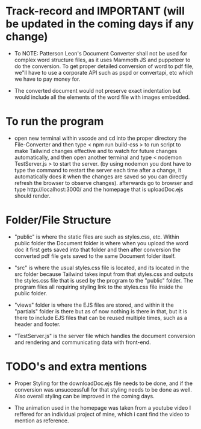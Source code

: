 # Track-record and IMPORTANT (will be updated in the coming days if any change)

- To NOTE: Patterson Leon's Document Converter shall not be used for complex word structure files, as it uses Mammoth JS and puppeteer to do the conversion. To get proper detailed conversion of word to pdf file, we"ll have to use a corporate API such as pspd or convertapi, etc which we have to pay money for.

- The converted document would not preserve exact indentation but would include all the elements of the word file with images embedded.

# To run the program

- open new terminal within vscode and cd into the proper directory the File-Converter and then type < npm run build-css > to run script to make Tailwind changes effective and to watch for future changes automatically, and then open another terminal and type < nodemon TestServer.js > to start the server. (by using nodemon you dont have to type the command to restart the server each time after a change, it automatically does it when the changes are saved so you can directly refresh the browser to observe changes). afterwards go to browser and type http://localhost:3000/ and the homepage that is uploadDoc.ejs should render.

# Folder/File Structure

- "public" is where the static files are such as styles.css, etc. Within public folder the Document folder is where when you upload the word doc it first gets saved into that folder and then after conversion the converted pdf file gets saved to the same Document folder itself.

- "src" is where the usual styles.css file is located, and its located in the src folder because Tailwind takes input from that styles.css and outputs the styles.css file that is used by the program to the "public" folder. The program files all requiring styling link to the styles.css file inside the public folder.

- "views" folder is where the EJS files are stored, and within it the "partials" folder is there but as of now nothing is there in that, but it is there to include EJS files that can be reused multiple times, such as a header and footer.

- "TestServer.js" is the server file which handles the document conversion and rendering and communicating data with front-end.

# TODO's and extra mentions
 
- Proper Styling for the downloadDoc.ejs file needs to be done, and if the conversion was unsuccessfull for that styling needs to be done as well. Also overall styling can be improved in the coming days.

- The animation used in the homepage was taken from a youtube video I reffered for an individual project of mine, which i cant find the video to mention as reference. 